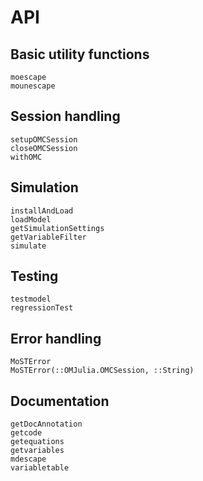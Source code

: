 # API

## Basic utility functions

```@docs
moescape
mounescape
```

## Session handling

```@docs
setupOMCSession
closeOMCSession
withOMC
```

## Simulation

```@docs
installAndLoad
loadModel
getSimulationSettings
getVariableFilter
simulate
```

## Testing

```@docs
testmodel
regressionTest
```

## Error handling
```@docs
MoSTError
MoSTError(::OMJulia.OMCSession, ::String)
```

## Documentation
```@docs
getDocAnnotation
getcode
getequations
getvariables
mdescape
variabletable
```

